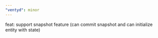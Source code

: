 ```yaml
---
"ventyd": minor
---
```


feat: support snapshot feature (can commit snapshot and can initialize entity with state)
